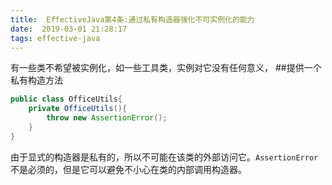```yaml
---
title:  EffectiveJava第4条:通过私有构造器强化不可实例化的能力
date:  2019-03-01 21:28:17
tags: effective-java
---
```


有一些类不希望被实例化，如一些工具类，实例对它没有任何意义，
##提供一个私有构造方法
```java
public class OfficeUtils{
	private OfficeUtils(){
		throw new AssertionError();
	}
}
```
由于显式的构造器是私有的，所以不可能在该类的外部访问它。`AssertionError`不是必须的，但是它可以避免不小心在类的内部调用构造器。